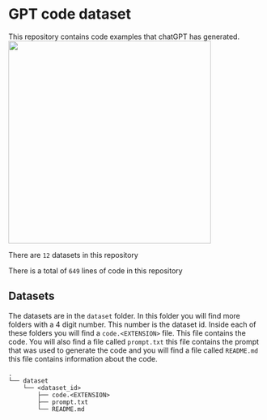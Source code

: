 # GPT code dataset
This repository contains code examples that chatGPT has generated.
<img src="https://i.insider.com/63ef9e660270b1001984d9ce?width=2000&format=jpeg&auto=webp" width=400>

There are `12` datasets in this repository

There is a total of `649` lines of code in this repository

## Datasets
The datasets are in the `dataset` folder. In this folder you will find more folders with a 4 digit number. This number is the dataset id. Inside each of these folders you will find a `code.<EXTENSION>` file. This file contains the code. You will also find a file called `prompt.txt` this file contains the prompt that was used to generate the code and you will find a file called `README.md` this file contains information about the code.

```
.
└── dataset
    └── <dataset_id>
        ├── code.<EXTENSION>
        ├── prompt.txt
        └── README.md
```

